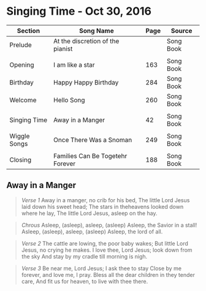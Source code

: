 Singing Time - Oct 30, 2016
===========================

| Section      | Song Name                        | Page | Source    |
|--------------|----------------------------------|------|-----------|
| Prelude      | At the discretion of the pianist |      | Song Book |
|              |                                  |      |           |
| Opening      | I am like a star                 | 163  | Song Book |
| Birthday     | Happy Happy Birthday             | 284  | Song Book |
| Welcome      | Hello Song                       | 260  | Song Book |
|              |                                  |      |           |
| Singing Time | Away in a Manger                 | 42   | Song Book |
|              |                                  |      |           |
| Wiggle Songs | Once There Was a Snoman          | 249  | Song Book |
|              |                                  |      |           |
| Closing      | Families Can Be Togetehr Forever | 188  | Song Book |

Away in a Manger
----------------

> *Verse 1*
> Away in a manger, no crib for his bed,
> The little Lord Jesus laid down his sweet head;
> The stars in theheavens looked down where he lay,
> The little Lord Jesus, asleep on the hay.

> *Chrous*
> Asleep, (asleep), asleep, (asleep)
> Asleep, the Savior in a stall!
> Asleep, (asleep), asleep, (asleep)
> Asleep, the lord of all.

> *Verse 2*
> The cattle are lowing, the poor baby wakes;
> But little Lord Jesus, no crying he makes.
> I love thee, Lord Jesus; look down from the sky
> And stay by my cradle till morning is nigh.

> *Verse 3*
> Be near me, Lord Jesus; I ask thee to stay
> Close by me forever, and love me, I pray.
> Bless all the dear children in they tender care,
> And fit us for heaven, to live with thee there.